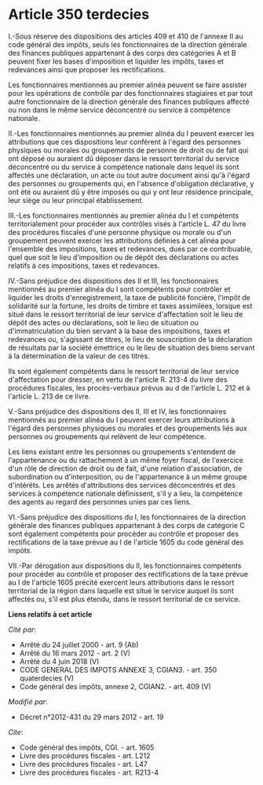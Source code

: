 # Article 350 terdecies

I.-Sous réserve des dispositions des articles 409 et 410 de l'annexe II au code général des impôts, seuls les fonctionnaires
de la direction générale des finances publiques appartenant à des corps des catégories A et B peuvent fixer les bases
d'imposition et liquider les impôts, taxes et redevances ainsi que proposer les rectifications.

Les fonctionnaires mentionnés au premier alinéa peuvent se faire assister pour les opérations de contrôle par des
fonctionnaires stagiaires et par tout autre fonctionnaire de la direction générale des finances publiques affecté ou non dans
le même service déconcentré ou service à compétence nationale.

II.-Les fonctionnaires mentionnés au premier alinéa du I peuvent exercer les attributions que ces dispositions leur confèrent
à l'égard des personnes physiques ou morales ou groupements de personne de droit ou de fait qui ont déposé ou auraient dû
déposer dans le ressort territorial du service déconcentré ou du service à compétence nationale dans lequel ils sont affectés
une déclaration, un acte ou tout autre document ainsi qu'à l'égard des personnes ou groupements qui, en l'absence
d'obligation déclarative, y ont été ou auraient dû y être imposés ou qui y ont leur résidence principale, leur siège ou leur
principal établissement.

III.-Les fonctionnaires mentionnés au premier alinéa du I et compétents territorialement pour procéder aux contrôles visés à
l'article L. 47 du livre des procédures fiscales d'une personne physique ou morale ou d'un groupement peuvent exercer les
attributions définies à cet alinéa pour l'ensemble des impositions, taxes et redevances, dues par ce contribuable, quel que
soit le lieu d'imposition ou de dépôt des déclarations ou actes relatifs à ces impositions, taxes et redevances.

IV.-Sans préjudice des dispositions des II et III, les fonctionnaires mentionnés au premier alinéa du I sont compétents pour
contrôler et liquider les droits d'enregistrement, la taxe de publicité foncière, l'impôt de solidarité sur la fortune, les
droits de timbre et taxes assimilées, lorsque est situé dans le ressort territorial de leur service d'affectation soit le
lieu de dépôt des actes ou déclarations, soit le lieu de situation ou d'immatriculation du bien servant à la base des
impositions, taxes et redevances ou, s'agissant de titres, le lieu de souscription de la déclaration de résultats par la
société émettrice ou le lieu de situation des biens servant à la détermination de la valeur de ces titres.

Ils sont également compétents dans le ressort territorial de leur service d'affectation pour dresser, en vertu de l'article
R. 213-4 du livre des procédures fiscales, les procès-verbaux prévus au d de l'article L. 212 et à l'article L. 213 de ce
livre.

V.-Sans préjudice des dispositions des II, III et IV, les fonctionnaires mentionnés au premier alinéa du I peuvent exercer
leurs attributions à l'égard des personnes physiques ou morales et des groupements liés aux personnes ou groupements qui
relèvent de leur compétence.

Les liens existant entre les personnes ou groupements s'entendent de l'appartenance ou du rattachement à un même foyer
fiscal, de l'exercice d'un rôle de direction de droit ou de fait, d'une relation d'association, de subordination ou
d'interposition, ou de l'appartenance à un même groupe d'intérêts. Les arrêtés d'attributions des services déconcentrés et
des services à compétence nationale définissent, s'il y a lieu, la compétence des agents au regard des personnes unies par
ces liens.

VI.-Sans préjudice des dispositions du I, les fonctionnaires de la direction générale des finances publiques appartenant à
des corps de catégorie C sont également compétents pour procéder au contrôle et proposer des rectifications de la taxe prévue
au I de l'article 1605 du code général des impôts.

VII.-Par dérogation aux dispositions du II, les fonctionnaires compétents pour procéder au contrôle et proposer des
rectifications de la taxe prévue au I de l'article 1605 précité exercent leurs attributions dans le ressort territorial de la
région dans laquelle est situé le service auquel ils sont affectés ou, s'il est plus étendu, dans le ressort territorial de
ce service.

**Liens relatifs à cet article**

_Cité par_:

  - Arrêté du 24 juillet 2000 - art. 9 (Ab)
  - Arrêté du 16 mars 2012 - art. 2 (V)
  - Arrêté du 4 juin 2018 (V)
  - CODE GENERAL DES IMPOTS ANNEXE 3, CGIAN3. - art. 350 quaterdecies (V)
  - Code général des impôts, annexe 2, CGIAN2. - art. 409 (V)

_Modifié par_:

  - Décret n°2012-431  du 29 mars 2012 - art. 19

_Cite_:

  - Code général des impôts, CGI. - art. 1605
  - Livre des procédures fiscales - art. L212
  - Livre des procédures fiscales - art. L47
  - Livre des procédures fiscales - art. R213-4
